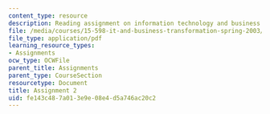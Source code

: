 ```yaml
---
content_type: resource
description: Reading assignment on information technology and business transformation.
file: /media/courses/15-598-it-and-business-transformation-spring-2003/fe143c487a013e9e08e4d5a746ac20c2_asssignment2.pdf
file_type: application/pdf
learning_resource_types:
- Assignments
ocw_type: OCWFile
parent_title: Assignments
parent_type: CourseSection
resourcetype: Document
title: Assignment 2
uid: fe143c48-7a01-3e9e-08e4-d5a746ac20c2
---
```

